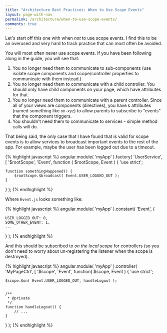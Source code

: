 ```yaml
---
title: "Architecture Best Practices: When to Use Scope Events"
layout: page-with-nav
permalink: /architecture/when-to-use-scope-events/
comments: true
---
```


Let's start off this one with when *not* to use scope events. I find this to be 
an overused and very hard to track practice that can most often be avoided.

You will most often never use scope events. If you have been following along in
the guide, you will see that:

1. You no longer need them to communicate to sub-components (use isolate scope
   components and scope/controller properties to communicate with them instead.)
2. You no longer need them to communicate with a child controller. You should 
   only have child components on your page, which have attributes for that.
3. You no longer need them to communicate with a parent controller. Since all of
   your views are components (directives), you have `&` attributes (named 
   something like `on-xyz`) to allow parents to subscribe to "events" that the
   component triggers.
4. You shouldn't need them to communicate to services - simple method calls will
   do. 
   
   
That being said, the only case that I have found that is valid for scope events
is to allow services to broadcast important events to the rest of the app. For
example, maybe the user has been logged out due to a timeout.

{% highlight javascript %}
angular.module( 'myApp' ).factory( 'UserService',
         [ '$rootScope', 'Event',
function (  $rootScope,   Event ) {
    'use strict';
    
    function somethingHappened() {
        $rootScope.$broadcast( Event.USER_LOGGED_OUT );
    }
} );
{% endhighlight %}


Where `Event.js` looks something like:

{% highlight javascript %}
angular.module( 'myApp' ).constant( 'Event', {

    USER_LOGGED_OUT: 0,
    SOME_OTHER_EVENT: 1,
    ...
    
} );
{% endhighlight %}

And this should be subscribed to *on the local scope* for controllers (so you 
don't need to worry about un-registering the listener when the scope is 
destroyed).

{% highlight javascript %}
angular.module( 'myApp' ).controller( 'MyPageCtrl',
        [ '$scope', 'Event',
function(  $scope,   Event ) {
    'use strict';
    
    $scope.$on( Event.USER_LOGGED_OUT, handleLogout );
    
    
    /**
     * @private
     */
    function handleLogout() {
        // ...
    }
    
} );
{% endhighlight %}